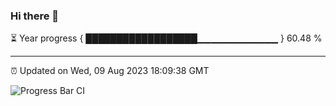 ### Hi there 👋

⏳ Year progress { ██████████████████▁▁▁▁▁▁▁▁▁▁▁▁ } 60.48 %

---

⏰ Updated on Wed, 09 Aug 2023 18:09:38 GMT

![Progress Bar CI](https://github.com/Shyam-Makwana/GitHub-Actions-Demo/workflows/Progress%20Bar%20CI/badge.svg)
